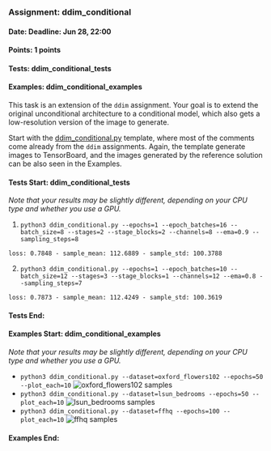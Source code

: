### Assignment: ddim_conditional
#### Date: Deadline: Jun 28, 22:00
#### Points: 1 points
#### Tests: ddim_conditional_tests
#### Examples: ddim_conditional_examples

This task is an extension of the `ddim` assignment. Your goal is to extend the
original unconditional architecture to a conditional model, which also gets
a low-resolution version of the image to generate.

Start with the [ddim_conditional.py](https://github.com/ufal/npfl138/tree/past-2324/labs/13/ddim_conditional.py)
template, where most of the comments come already from the `ddim` assignments.
Again, the template generate images to TensorBoard, and the images generated by
the reference solution can be also seen in the Examples.

#### Tests Start: ddim_conditional_tests
_Note that your results may be slightly different, depending on your CPU type and whether you use a GPU._

1. `python3 ddim_conditional.py --epochs=1 --epoch_batches=16 --batch_size=8 --stages=2 --stage_blocks=2 --channels=8 --ema=0.9 --sampling_steps=8`
```
loss: 0.7848 - sample_mean: 112.6889 - sample_std: 100.3788
```

2. `python3 ddim_conditional.py --epochs=1 --epoch_batches=10 --batch_size=12 --stages=3 --stage_blocks=1 --channels=12 --ema=0.8 --sampling_steps=7`
```
loss: 0.7873 - sample_mean: 112.4249 - sample_std: 100.3619
```
#### Tests End:
#### Examples Start: ddim_conditional_examples
_Note that your results may be slightly different, depending on your CPU type and whether you use a GPU._
- `python3 ddim_conditional.py --dataset=oxford_flowers102 --epochs=50 --plot_each=10`
![oxford_flowers102 samples](https://ufal.mff.cuni.cz/~straka/courses/npfl138/2324/demos/ddim_conditional-oxford_flowers102.jpg)
- `python3 ddim_conditional.py --dataset=lsun_bedrooms --epochs=50 --plot_each=10`
![lsun_bedrooms samples](https://ufal.mff.cuni.cz/~straka/courses/npfl138/2324/demos/ddim_conditional-lsun_bedrooms.jpg)
- `python3 ddim_conditional.py --dataset=ffhq --epochs=100 --plot_each=10`
![ffhq samples](https://ufal.mff.cuni.cz/~straka/courses/npfl138/2324/demos/ddim_conditional-ffhq.jpg)
#### Examples End:
